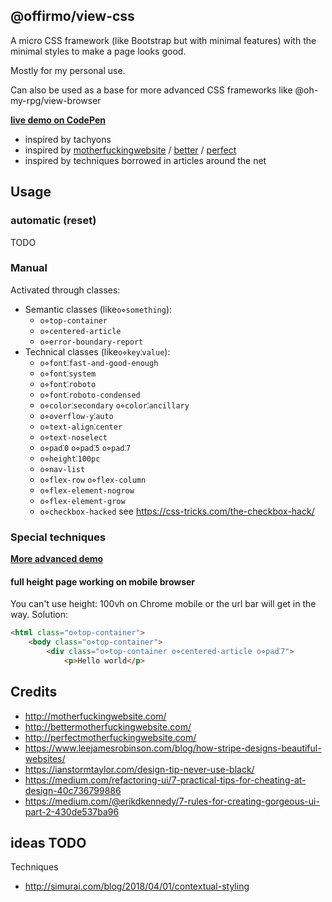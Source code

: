## @offirmo/view-css

A micro CSS framework (like Bootstrap but with minimal features)
with the minimal styles to make a page looks good.

Mostly for my personal use.

Can also be used as a base for more advanced CSS frameworks like @oh-my-rpg/view-browser

**[live demo on CodePen](https://codepen.io/Offirmo/pen/qYYWVy)**

* inspired by tachyons
* inspired by [motherfuckingwebsite](http://motherfuckingwebsite.com/) / [better](http://bettermotherfuckingwebsite.com/) / [perfect](http://perfectmotherfuckingwebsite.com/)
* inspired by techniques borrowed in articles around the net



## Usage

### automatic (reset)
TODO

### Manual
Activated through classes:

* Semantic classes (like`o⋄something`):
  * `o⋄top-container`
  * `o⋄centered-article`
  * `o⋄error-boundary-report`
* Technical classes (like`o⋄key⁚value`):
  * `o⋄font⁚fast-and-good-enough`
  * `o⋄font⁚system`
  * `o⋄font⁚roboto`
  * `o⋄font⁚roboto-condensed`
  * `o⋄color⁚secondary`  `o⋄color⁚ancillary`
  * `o⋄overflow-y⁚auto`
  * `o⋄text-align⁚center`
  * `o⋄text-noselect`
  * `o⋄pad⁚0`  `o⋄pad⁚5`  `o⋄pad⁚7`
  * `o⋄height⁚100pc`
  * `o⋄nav-list`
  * `o⋄flex-row`  `o⋄flex-column`
  * `o⋄flex-element-nogrow`
  * `o⋄flex-element-grow`
  * `o⋄checkbox-hacked` see https://css-tricks.com/the-checkbox-hack/
  
### Special techniques

**[More advanced demo](https://codepen.io/Offirmo/pen/zjavzJ)**

#### full height page working on mobile browser
You can't use height: 100vh on Chrome mobile or the url bar will get in the way. Solution:
```html
<html class="o⋄top-container">
	<body class="o⋄top-container">
		<div class="o⋄top-container o⋄centered-article o⋄pad⁚7">
			<p>Hello world</p>
```


## Credits
* http://motherfuckingwebsite.com/
* http://bettermotherfuckingwebsite.com/
* http://perfectmotherfuckingwebsite.com/
* https://www.leejamesrobinson.com/blog/how-stripe-designs-beautiful-websites/
* https://ianstormtaylor.com/design-tip-never-use-black/
* https://medium.com/refactoring-ui/7-practical-tips-for-cheating-at-design-40c736799886
* https://medium.com/@erikdkennedy/7-rules-for-creating-gorgeous-ui-part-2-430de537ba96


## ideas TODO
Techniques
* http://simurai.com/blog/2018/04/01/contextual-styling
